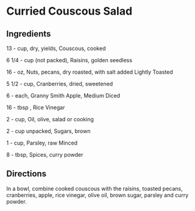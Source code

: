 # Curried Couscous Salad

## Ingredients

13 - cup, dry, yields, Couscous, cooked

6 1/4 - cup (not packed), Raisins, golden seedless

16 - oz, Nuts, pecans, dry roasted, with salt added Lightly Toasted

5 1/2 - cup, Cranberries, dried, sweetened

6 - each, Granny Smith Apple, Medium Diced

16 - tbsp , Rice Vinegar

2 - cup, Oil, olive, salad or cooking

2 - cup unpacked, Sugars, brown

1 - cup, Parsley, raw Minced

8 - tbsp, Spices, curry powder

## Directions

In a bowl, combine cooked couscous with the raisins, toasted pecans, cranberries, apple, rice vinegar, olive oil, brown sugar, parsley and curry powder.
